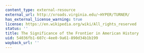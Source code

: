 ```yaml
---
content_type: external-resource
external_url: http://xroads.virginia.edu/~HYPER/TURNER/
has_external_license_warning: true
license: https://en.wikipedia.org/wiki/All_rights_reserved
status: ''
title: The Significance of the Frontier in American History
uid: 54036fb1-607c-4ee0-9a61-890d34b1b199
wayback_url: ''
---
```

